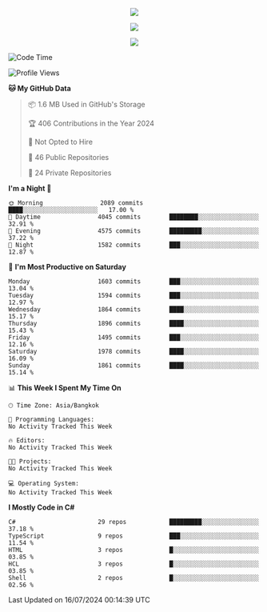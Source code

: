 <p align="center">
  <a href="say-hi.gif"> 
    <img align="center" src="say-hi.gif"/>
  </a>
</p>
<p align="center">
  <a href="https://github.com/htthinh1999">
    <img align="center" src="https://github-readme-stats-kappa-pink.vercel.app/api?username=htthinh1999&show_icons=true&count_private=true&theme=dracula"/>
  </a>
</p>
<p align="center">
  <a href="https://github.com/htthinh1999">
    <img src="https://github-readme-stats-kappa-pink.vercel.app/api/top-langs/?username=htthinh1999&layout=compact&langs_count=6&count_private=true&hide=tsql,hlsl,glsl,shaderlab&theme=dracula"/>
  </a>
</p>

<!--START_SECTION:waka-->
![Code Time](http://img.shields.io/badge/Code%20Time-0%20secs-blue)

![Profile Views](http://img.shields.io/badge/Profile%20Views-0-blue)

**🐱 My GitHub Data** 

> 📦 1.6 MB Used in GitHub's Storage 
 > 
> 🏆 406 Contributions in the Year 2024
 > 
> 🚫 Not Opted to Hire
 > 
> 📜 46 Public Repositories 
 > 
> 🔑 24 Private Repositories 
 > 
**I'm a Night 🦉** 

```text
🌞 Morning                2089 commits        ████░░░░░░░░░░░░░░░░░░░░░   17.00 % 
🌆 Daytime                4045 commits        ████████░░░░░░░░░░░░░░░░░   32.91 % 
🌃 Evening                4575 commits        █████████░░░░░░░░░░░░░░░░   37.22 % 
🌙 Night                  1582 commits        ███░░░░░░░░░░░░░░░░░░░░░░   12.87 % 
```
📅 **I'm Most Productive on Saturday** 

```text
Monday                   1603 commits        ███░░░░░░░░░░░░░░░░░░░░░░   13.04 % 
Tuesday                  1594 commits        ███░░░░░░░░░░░░░░░░░░░░░░   12.97 % 
Wednesday                1864 commits        ████░░░░░░░░░░░░░░░░░░░░░   15.17 % 
Thursday                 1896 commits        ████░░░░░░░░░░░░░░░░░░░░░   15.43 % 
Friday                   1495 commits        ███░░░░░░░░░░░░░░░░░░░░░░   12.16 % 
Saturday                 1978 commits        ████░░░░░░░░░░░░░░░░░░░░░   16.09 % 
Sunday                   1861 commits        ████░░░░░░░░░░░░░░░░░░░░░   15.14 % 
```


📊 **This Week I Spent My Time On** 

```text
🕑︎ Time Zone: Asia/Bangkok

💬 Programming Languages: 
No Activity Tracked This Week

🔥 Editors: 
No Activity Tracked This Week

🐱‍💻 Projects: 
No Activity Tracked This Week

💻 Operating System: 
No Activity Tracked This Week
```

**I Mostly Code in C#** 

```text
C#                       29 repos            █████████░░░░░░░░░░░░░░░░   37.18 % 
TypeScript               9 repos             ███░░░░░░░░░░░░░░░░░░░░░░   11.54 % 
HTML                     3 repos             █░░░░░░░░░░░░░░░░░░░░░░░░   03.85 % 
HCL                      3 repos             █░░░░░░░░░░░░░░░░░░░░░░░░   03.85 % 
Shell                    2 repos             █░░░░░░░░░░░░░░░░░░░░░░░░   02.56 % 
```




 Last Updated on 16/07/2024 00:14:39 UTC
<!--END_SECTION:waka-->
